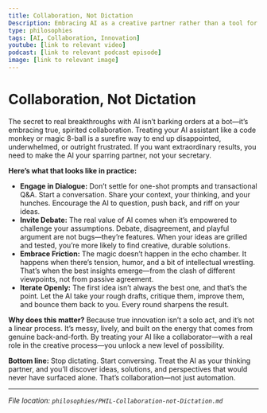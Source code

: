 ```yaml
---
title: Collaboration, Not Dictation
Description: Embracing AI as a creative partner rather than a tool for commands.
type: philosophies
tags: [AI, Collaboration, Innovation]
youtube: [link to relevant video]
podcast: [link to relevant podcast episode]
image: [link to relevant image]
---
```


# Collaboration, Not Dictation

The secret to real breakthroughs with AI isn’t barking orders at a bot—it’s embracing true, spirited collaboration. Treating your AI assistant like a code monkey or magic 8-ball is a surefire way to end up disappointed, underwhelmed, or outright frustrated. If you want extraordinary results, you need to make the AI your sparring partner, not your secretary.

**Here’s what that looks like in practice:**

* **Engage in Dialogue:** Don’t settle for one-shot prompts and transactional Q\&A. Start a conversation. Share your context, your thinking, and your hunches. Encourage the AI to question, push back, and riff on your ideas.
* **Invite Debate:** The real value of AI comes when it’s empowered to challenge your assumptions. Debate, disagreement, and playful argument are not bugs—they’re features. When your ideas are grilled and tested, you’re more likely to find creative, durable solutions.
* **Embrace Friction:** The magic doesn’t happen in the echo chamber. It happens when there’s tension, humor, and a bit of intellectual wrestling. That’s when the best insights emerge—from the clash of different viewpoints, not from passive agreement.
* **Iterate Openly:** The first idea isn’t always the best one, and that’s the point. Let the AI take your rough drafts, critique them, improve them, and bounce them back to you. Every round sharpens the result.

**Why does this matter?**
Because true innovation isn’t a solo act, and it’s not a linear process. It’s messy, lively, and built on the energy that comes from genuine back-and-forth. By treating your AI like a collaborator—with a real role in the creative process—you unlock a new level of possibility.

**Bottom line:**
Stop dictating. Start conversing. Treat the AI as your thinking partner, and you’ll discover ideas, solutions, and perspectives that would never have surfaced alone. That’s collaboration—not just automation.

---

*File location: `philosophies/PHIL-Collaboration-not-Dictation.md`*
